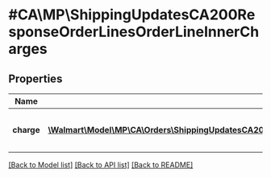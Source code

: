# #CA\MP\ShippingUpdatesCA200ResponseOrderLinesOrderLineInnerCharges

## Properties

Name | Type | Description | Notes
------------ | ------------- | ------------- | -------------
**charge** | [**\Walmart\Model\MP\CA\Orders\ShippingUpdatesCA200ResponseOrderLinesOrderLineInnerChargesChargeInner[]**](ShippingUpdatesCA200ResponseOrderLinesOrderLineInnerChargesChargeInner.md) | List of elements that make up a charge | [optional]


[[Back to Model list]](../) [[Back to API list]](../../Api/CA/MP) [[Back to README]](../../README.md)
